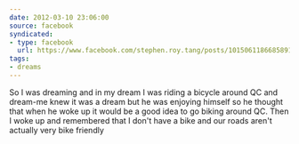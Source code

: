 ```yaml
---
date: 2012-03-10 23:06:00
source: facebook
syndicated:
- type: facebook
  url: https://www.facebook.com/stephen.roy.tang/posts/10150611866858912
tags:
- dreams
---
```


So I was dreaming and in my dream I was riding a bicycle around QC and dream-me knew it was a dream but he was enjoying himself so he thought that when he woke up it would be a good idea to go biking around QC. Then I woke up and remembered that I don't have a bike and our roads aren't actually very bike friendly